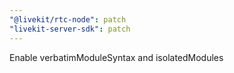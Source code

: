 ```yaml
---
"@livekit/rtc-node": patch
"livekit-server-sdk": patch
---
```


Enable verbatimModuleSyntax and isolatedModules
